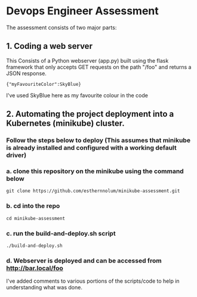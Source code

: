 # Devops Engineer Assessment

The assessment consists of two major parts:
## 1. Coding a web server

This Consists of a Python webserver (app.py) built using the flask framework that only accepts GET requests on the path "/foo" and returns a JSON response.
```
{"myFavouriteColor":SkyBlue}
```
I've used SkyBlue here as my favourite colour in the code

## 2. Automating the project deployment into a Kubernetes (minikube) cluster.

### Follow the steps below to deploy (This assumes that minikube is already installed and configured with a working default driver)

### a. clone this repository on the minikube using the command below
```
git clone https://github.com/esthernnolum/minikube-assessment.git
```
### b. cd into the repo
```
cd minikube-assessment
```
### c. run the build-and-deploy.sh script
```
./build-and-deploy.sh
```
### d. Webserver is deployed and can be accessed from http://bar.local/foo

I've added comments to various portions of the scripts/code to help in understanding what was done.
